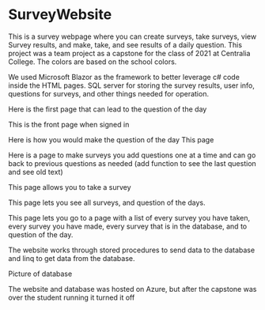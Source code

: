 # SurveyWebsite

This is a survey webpage where you can create surveys, take surveys, view Survey results, and make, take, and see results of a daily question.
This project was a team project as a capstone for the class of 2021 at Centralia College. The colors are based on the school colors.

We used Microsoft Blazor as the framework to better leverage c# code inside the HTML pages.
SQL server for storing the survey results, user info, questions for surveys, and other things needed for operation.

Here is the first page that can lead to the question of the day

This is the front page when signed in

Here is how you would make the question of the day
This page 

Here is a page to make surveys you add questions one at a time and can go back to previous questions as needed (add function to see the last question and see old text)

This page allows you to take a survey

This page lets you see all surveys, and question of the days.

This page lets you go to a page with a list of every survey you have taken, every survey you have made, every survey that is in the database, and to question of the day.


The website works through stored procedures to send data to the database and linq to get data from the database.

Picture of database

The website and database was hosted on Azure, but after the capstone was over the student running it turned it off
